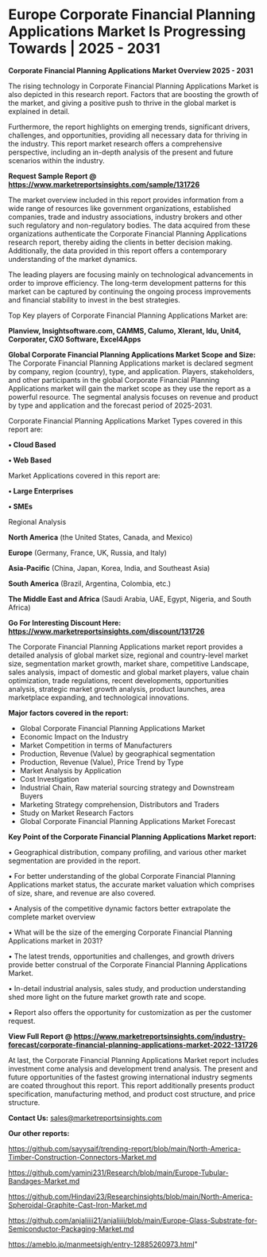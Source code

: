 # Europe Corporate Financial Planning Applications Market Is Progressing Towards | 2025 - 2031

<Strong> Corporate Financial Planning Applications Market Overview 2025 - 2031</strong>

The rising technology in Corporate Financial Planning Applications Market is also depicted in this research report. Factors that are boosting the growth of the market, and giving a positive push to thrive in the global market is explained in detail.

Furthermore, the report highlights on emerging trends, significant drivers, challenges, and opportunities, providing all necessary data for thriving in the industry. This report market research offers a comprehensive perspective, including an in-depth analysis of the present and future scenarios within the industry.

<strong>Request Sample Report @ <a href=https://www.marketreportsinsights.com/sample/131726>https://www.marketreportsinsights.com/sample/131726</a></strong>

The market overview included in this report provides information from a wide range of resources like government organizations, established companies, trade and industry associations, industry brokers and other such regulatory and non-regulatory bodies. The data acquired from these organizations authenticate the Corporate Financial Planning Applications research report, thereby aiding the clients in better decision making. Additionally, the data provided in this report offers a contemporary understanding of the market dynamics.

The leading players are focusing mainly on technological advancements in order to improve efficiency. The long-term development patterns for this market can be captured by continuing the ongoing process improvements and financial stability to invest in the best strategies.

Top Key players of Corporate Financial Planning Applications Market are:

<strong>Planview, Insightsoftware.com, CAMMS, Calumo, Xlerant, Idu, Unit4, Corporater, CXO Software, Excel4Apps</strong>

<strong><b>Global Corporate Financial Planning Applications Market Scope and Size:</b></strong>
The Corporate Financial Planning Applications market is declared segment by company, region (country), type, and application. Players, stakeholders, and other participants in the global Corporate Financial Planning Applications market will gain the market scope as they use the report as a powerful resource. The segmental analysis focuses on revenue and product by type and application and the forecast period of 2025-2031.

Corporate Financial Planning Applications Market Types covered in this report are:

<strong>• Cloud Based

• Web Based</strong>

Market Applications covered in this report are:

<strong>• Large Enterprises

• SMEs</strong> 

Regional Analysis

<strong>North America</strong> (the United States, Canada, and Mexico)

<strong>Europe</strong> (Germany, France, UK, Russia, and Italy)

<strong>Asia-Pacific</strong> (China, Japan, Korea, India, and Southeast Asia)

<strong>South America</strong> (Brazil, Argentina, Colombia, etc.)

<strong>The Middle East and Africa</strong> (Saudi Arabia, UAE, Egypt, Nigeria, and South Africa)

<strong>Go For Interesting Discount Here: <a href=https://www.marketreportsinsights.com/discount/131726>https://www.marketreportsinsights.com/discount/131726</a></strong>

The Corporate Financial Planning Applications market report provides a detailed analysis of global market size, regional and country-level market size, segmentation market growth, market share, competitive Landscape, sales analysis, impact of domestic and global market players, value chain optimization, trade regulations, recent developments, opportunities analysis, strategic market growth analysis, product launches, area marketplace expanding, and technological innovations.

<strong><b>Major factors covered in the report:</b></strong>
<ul>
  <li>Global Corporate Financial Planning Applications Market </li>
  <li>Economic Impact on the Industry</li>
  <li>Market Competition in terms of Manufacturers</li>
  <li>Production, Revenue (Value) by geographical segmentation</li>
  <li>Production, Revenue (Value), Price Trend by Type</li>
  <li>Market Analysis by Application</li>
  <li>Cost Investigation</li>
  <li>Industrial Chain, Raw material sourcing strategy and Downstream Buyers</li>
  <li>Marketing Strategy comprehension, Distributors and Traders</li>
  <li>Study on Market Research Factors</li>
  <li>Global Corporate Financial Planning Applications Market Forecast</li>
</ul>

<strong><b>Key Point of the Corporate Financial Planning Applications Market report:</b></strong>

• Geographical distribution, company profiling, and various other market segmentation are provided in the report.

• For better understanding of the global Corporate Financial Planning Applications market status, the accurate market valuation which comprises of size, share, and revenue are also covered.

• Analysis of the competitive dynamic factors better extrapolate the complete market overview

• What will be the size of the emerging Corporate Financial Planning Applications market in 2031?

• The latest trends, opportunities and challenges, and growth drivers provide better construal of the Corporate Financial Planning Applications Market.

• In-detail industrial analysis, sales study, and production understanding shed more light on the future market growth rate and scope.

• Report also offers the opportunity for customization as per the customer request.

<strong><b>View Full Report @ <a href=https://www.marketreportsinsights.com/industry-forecast/corporate-financial-planning-applications-market-2022-131726>https://www.marketreportsinsights.com/industry-forecast/corporate-financial-planning-applications-market-2022-131726</a></b></strong>


At last, the Corporate Financial Planning Applications Market report includes investment come analysis and development trend analysis. The present and future opportunities of the fastest growing international industry segments are coated throughout this report. This report additionally presents product specification, manufacturing method, and product cost structure, and price structure.

<strong>Contact Us:</strong>
sales@marketreportsinsights.com

<strong>Our other reports:</strong>

<a href=https://github.com/sayysaif/trending-report/blob/main/North-America-Timber-Construction-Connectors-Market.md>https://github.com/sayysaif/trending-report/blob/main/North-America-Timber-Construction-Connectors-Market.md</a>

<a href=https://github.com/yamini231/Research/blob/main/Europe-Tubular-Bandages-Market.md>https://github.com/yamini231/Research/blob/main/Europe-Tubular-Bandages-Market.md</a>

<a href=https://github.com/Hindavi23/Researchinsights/blob/main/North-America-Spheroidal-Graphite-Cast-Iron-Market.md>https://github.com/Hindavi23/Researchinsights/blob/main/North-America-Spheroidal-Graphite-Cast-Iron-Market.md</a>

<a href=https://github.com/anjaliiii21/anjaliiii/blob/main/Europe-Glass-Substrate-for-Semiconductor-Packaging-Market.md>https://github.com/anjaliiii21/anjaliiii/blob/main/Europe-Glass-Substrate-for-Semiconductor-Packaging-Market.md</a>

<a href=https://ameblo.jp/manmeetsigh/entry-12885260973.html>https://ameblo.jp/manmeetsigh/entry-12885260973.html</a>"
